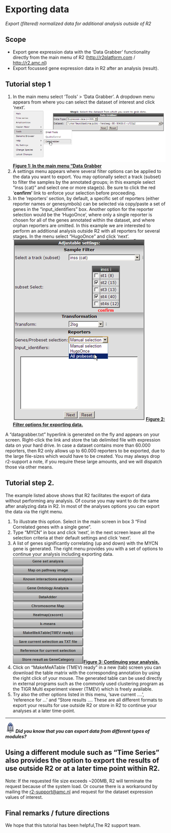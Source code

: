 <a id="exporting_data"></a>

Exporting data
==============



*Export (filtered) normalized data for additional analysis outside of
R2*




Scope
-----

-   Export gene expression data with the ‘Data Grabber’ functionality
    directly from the main menu of R2 (<http://r2platform.com> / <http://r2.amc.nl>)
-   Export focussed gene expression data in R2 after an analysis (result).





Tutorial step 1
---------------





1.  In the main menu select ‘Tools’ &gt; ‘Data Grabber’. A dropdown menu
    appears from where you can select the dataset of interest and
    click ‘next’.
    [![](_static/images/ExportData_datagrabber.png)**Figure
    1: In the main menu “Data
    Grabber**](_static/images/ExportData_datagrabber.png)
2.  A settings menu appears where several filter options can be applied
    to the data you want to export. You may optionally select a
    track (subset) to filter the samples by the annotated groups; in
    this example select “inss (cat)” and select one or more stage(s). Be
    sure to click the red ‘**confirm’** link to enforce your selection
    before proceeding.
3.  In the ’reporters’ section, by default, a specific set of reporters
    (either reporter names or genesymbols) can be selected via
    copy/paste a set of genes in the “input\_identifiers” box. Another
    option for the reporter selection would be the ‘HugoOnce’, where
    only a single reporter is chosen for all of the genes annotated
    within the dataset, and where orphan reporters are omitted. In this
    example we are interested to perform an additional analysis outside
    R2 with all reporters for several stages. In the menu select
    “HugoOnce” and click ‘next’.
    [![](_static/images/ExportData_filter.png)**Figure
    2: Filter options for
    exporting data.**](_static/images/ExportData_filter.png)



A “datagrabber.txt” hyperlink is generated on the fly and appears on
your screen. Right-click the link and store the tab delimited file with
expression data on your hard drive. In case a dataset contains more than
60.000 reporters, then R2 only allows up to 60.000 reporters to be
exported, due to the large file-sizes which would have to be created.
You may always drop r2-support a note, if you require these large
amounts, and we will dispatch those via other means.







Tutorial step 2.
----------------



The example listed above shows that R2 facilitates the export of data
without performing any analysis. Of course you may want to do the same
after analyzing data in R2. In most of the analyses options you can
export the data via the right menu.



1.  To illustrate this option. Select in the main screen in box 3 “Find
    Correlated genes with a single gene”.
2.  Type “MYCN” in box and click ‘next’, in the next screen leave all
    the selection criteria at their default settings and click ‘next’.
3.  A list of genes significantly correlating (up and down) with the
    MYCN gene is generated. The right menu provides you with a set of
    options to continue your analysis including exporting data.
    [![](_static/images/ExportData_menu.png)**Figure
    3: Continuing
    your analysis.**](_static/images/ExportData_menu.png)
4.  Click on “MakeMeATable (TMEV) ready” in a new (tab) screen you can
    download the table matrix with the corresponding annotation by using
    the right click of your mouse. The generated table can be used
    directly in external programs such as the commonly used clustering
    program as the TIGR Multi experiment viewer (TMEV) which is
    freely available.
5.  Try also the other options listed in this menu, ‘save current ….’,
    ‘reference for …’ and “Store results …. These are all different
    formats to export your results for use outside R2 or store in R2 to
    continue your analyses at a later time-point.

  ----------------------------------------------------------------------------------------------------------------------------------------------------------------------------------------

  [![](_static/images/R2d2_logo.png)](_static/images/R2d2%20logo.png)***Did you know that you can export data from different types of modules?***

  Using a different module such as “Time Series” also provides the option to export the results of use outside R2 or at a later time point within R2.
  ----------------------------------------------------------------------------------------------------------------------------------------------------------------------------------------



Note: If the requested file size exceeds \~200MB, R2 will terminate the
request because of the system load. Or course there is a workaround by
mailing the r2-support@amc.nl and request for the dataset expression
values of interest.







Final remarks / future directions
---------------------------------

We hope that this tutorial has been helpful,The R2 support team.



